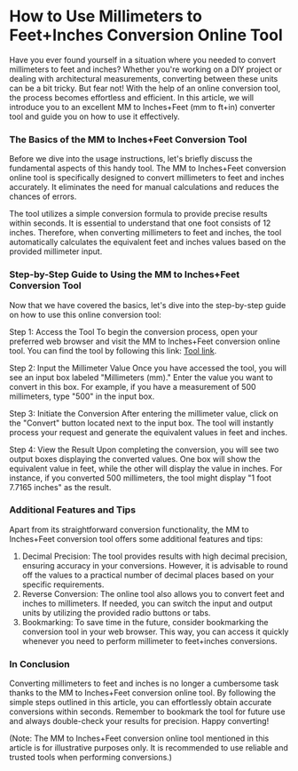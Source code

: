 How to Use Millimeters to Feet+Inches Conversion Online Tool
============================================================

Have you ever found yourself in a situation where you needed to convert millimeters to feet and inches? Whether you're working on a DIY project or dealing with architectural measurements, converting between these units can be a bit tricky. But fear not! With the help of an online conversion tool, the process becomes effortless and efficient. In this article, we will introduce you to an excellent MM to Inches+Feet (mm to ft+in) converter tool and guide you on how to use it effectively.

### The Basics of the MM to Inches+Feet Conversion Tool

Before we dive into the usage instructions, let's briefly discuss the fundamental aspects of this handy tool. The MM to Inches+Feet conversion online tool is specifically designed to convert millimeters to feet and inches accurately. It eliminates the need for manual calculations and reduces the chances of errors.

The tool utilizes a simple conversion formula to provide precise results within seconds. It is essential to understand that one foot consists of 12 inches. Therefore, when converting millimeters to feet and inches, the tool automatically calculates the equivalent feet and inches values based on the provided millimeter input.

### Step-by-Step Guide to Using the MM to Inches+Feet Conversion Tool

Now that we have covered the basics, let's dive into the step-by-step guide on how to use this online conversion tool:

Step 1: Access the Tool To begin the conversion process, open your preferred web browser and visit the MM to Inches+Feet conversion online tool. You can find the tool by following this link: [Tool link](https://www.onlinecalculatorsfree.com/convert/mm-to-feet-inch.html).

Step 2: Input the Millimeter Value Once you have accessed the tool, you will see an input box labeled "Millimeters (mm)." Enter the value you want to convert in this box. For example, if you have a measurement of 500 millimeters, type "500" in the input box.

Step 3: Initiate the Conversion After entering the millimeter value, click on the "Convert" button located next to the input box. The tool will instantly process your request and generate the equivalent values in feet and inches.

Step 4: View the Result Upon completing the conversion, you will see two output boxes displaying the converted values. One box will show the equivalent value in feet, while the other will display the value in inches. For instance, if you converted 500 millimeters, the tool might display "1 foot 7.7165 inches" as the result.

### Additional Features and Tips

Apart from its straightforward conversion functionality, the MM to Inches+Feet conversion tool offers some additional features and tips:

1. Decimal Precision: The tool provides results with high decimal precision, ensuring accuracy in your conversions. However, it is advisable to round off the values to a practical number of decimal places based on your specific requirements.
2. Reverse Conversion: The online tool also allows you to convert feet and inches to millimeters. If needed, you can switch the input and output units by utilizing the provided radio buttons or tabs.
3. Bookmarking: To save time in the future, consider bookmarking the conversion tool in your web browser. This way, you can access it quickly whenever you need to perform millimeter to feet+inches conversions.

### In Conclusion

Converting millimeters to feet and inches is no longer a cumbersome task thanks to the MM to Inches+Feet conversion online tool. By following the simple steps outlined in this article, you can effortlessly obtain accurate conversions within seconds. Remember to bookmark the tool for future use and always double-check your results for precision. Happy converting!

(Note: The MM to Inches+Feet conversion online tool mentioned in this article is for illustrative purposes only. It is recommended to use reliable and trusted tools when performing conversions.)